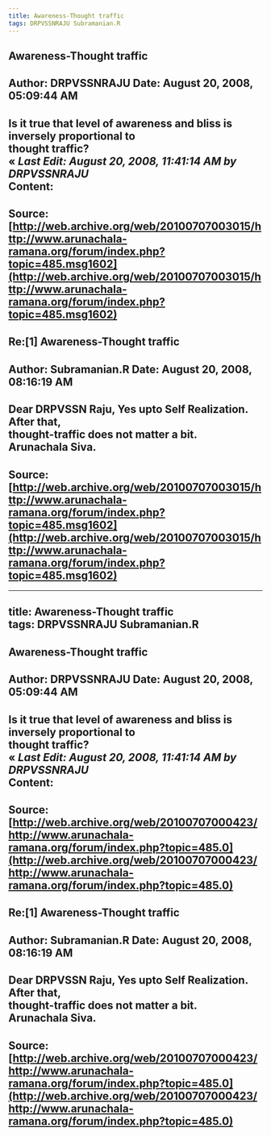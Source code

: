```yaml
--- 
title: Awareness-Thought traffic   
tags: DRPVSSNRAJU Subramanian.R  
---  
```

## Awareness-Thought traffic  
Author: DRPVSSNRAJU         Date: August 20, 2008, 05:09:44 AM  
---  
Is it true that level of awareness and bliss is inversely proportional to  
thought traffic?   
« _Last Edit: August 20, 2008, 11:41:14 AM by DRPVSSNRAJU_  
Content:
 ---  
Source:[http://web.archive.org/web/20100707003015/http://www.arunachala-ramana.org/forum/index.php?topic=485.msg1602](http://web.archive.org/web/20100707003015/http://www.arunachala-ramana.org/forum/index.php?topic=485.msg1602)   
---  

## Re:[1] Awareness-Thought traffic  
Author: Subramanian.R       Date: August 20, 2008, 08:16:19 AM  
---  
Dear DRPVSSN Raju, Yes upto Self Realization. After that,   
thought-traffic does not matter a bit.   
Arunachala Siva.
 ---  
Source:[http://web.archive.org/web/20100707003015/http://www.arunachala-ramana.org/forum/index.php?topic=485.msg1602](http://web.archive.org/web/20100707003015/http://www.arunachala-ramana.org/forum/index.php?topic=485.msg1602)   
---  

--- 
title: Awareness-Thought traffic   
tags: DRPVSSNRAJU Subramanian.R  
---  
## Awareness-Thought traffic  
Author: DRPVSSNRAJU         Date: August 20, 2008, 05:09:44 AM  
---  
Is it true that level of awareness and bliss is inversely proportional to  
thought traffic?   
« _Last Edit: August 20, 2008, 11:41:14 AM by DRPVSSNRAJU_  
Content:
 ---  
Source:[http://web.archive.org/web/20100707000423/http://www.arunachala-ramana.org/forum/index.php?topic=485.0](http://web.archive.org/web/20100707000423/http://www.arunachala-ramana.org/forum/index.php?topic=485.0)   
---  

## Re:[1] Awareness-Thought traffic  
Author: Subramanian.R       Date: August 20, 2008, 08:16:19 AM  
---  
Dear DRPVSSN Raju, Yes upto Self Realization. After that,   
thought-traffic does not matter a bit.   
Arunachala Siva.
 ---  
Source:[http://web.archive.org/web/20100707000423/http://www.arunachala-ramana.org/forum/index.php?topic=485.0](http://web.archive.org/web/20100707000423/http://www.arunachala-ramana.org/forum/index.php?topic=485.0)   
---  

